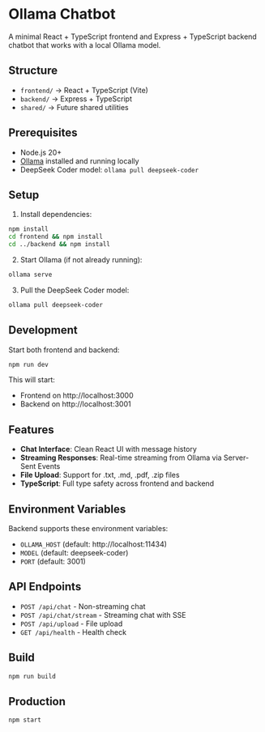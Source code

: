 # Ollama Chatbot

A minimal React + TypeScript frontend and Express + TypeScript backend chatbot that works with a local Ollama model.

## Structure

- `frontend/` → React + TypeScript (Vite)
- `backend/` → Express + TypeScript  
- `shared/` → Future shared utilities

## Prerequisites

- Node.js 20+
- [Ollama](https://ollama.ai/) installed and running locally
- DeepSeek Coder model: `ollama pull deepseek-coder`

## Setup

1. Install dependencies:
```bash
npm install
cd frontend && npm install
cd ../backend && npm install
```

2. Start Ollama (if not already running):
```bash
ollama serve
```

3. Pull the DeepSeek Coder model:
```bash
ollama pull deepseek-coder
```

## Development

Start both frontend and backend:
```bash
npm run dev
```

This will start:
- Frontend on http://localhost:3000
- Backend on http://localhost:3001

## Features

- **Chat Interface**: Clean React UI with message history
- **Streaming Responses**: Real-time streaming from Ollama via Server-Sent Events
- **File Upload**: Support for .txt, .md, .pdf, .zip files
- **TypeScript**: Full type safety across frontend and backend

## Environment Variables

Backend supports these environment variables:
- `OLLAMA_HOST` (default: http://localhost:11434)
- `MODEL` (default: deepseek-coder)
- `PORT` (default: 3001)

## API Endpoints

- `POST /api/chat` - Non-streaming chat
- `POST /api/chat/stream` - Streaming chat with SSE
- `POST /api/upload` - File upload
- `GET /api/health` - Health check

## Build

```bash
npm run build
```

## Production

```bash
npm start
```